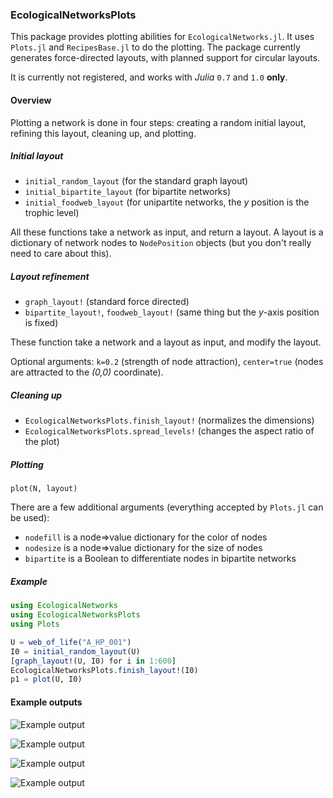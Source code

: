 ### EcologicalNetworksPlots

This package provides plotting abilities for `EcologicalNetworks.jl`. It uses
`Plots.jl` and `RecipesBase.jl` to do the plotting. The package currently
generates force-directed layouts, with planned support for circular layouts.

It is currently not registered, and works with *Julia* `0.7` and `1.0` **only**.

#### Overview

Plotting a network is done in four steps: creating a random initial layout,
refining this layout, cleaning up, and plotting.

##### Initial layout

- `initial_random_layout` (for the standard graph layout)
- `initial_bipartite_layout` (for bipartite networks)
- `initial_foodweb_layout` (for unipartite networks, the *y* position is the trophic level)

All these functions take a network as input, and return a layout. A layout is a
dictionary of network nodes to `NodePosition` objects (but you don't really need
to care about this).

##### Layout refinement

- `graph_layout!` (standard force directed)
- `bipartite_layout!`, `foodweb_layout!` (same thing but the *y*-axis position is fixed)

These function take a network and a layout as input, and modify the layout.

Optional arguments: `k=0.2` (strength of node attraction), `center=true` (nodes
are attracted to the *(0,0)* coordinate).

##### Cleaning up

- `EcologicalNetworksPlots.finish_layout!` (normalizes the dimensions)
- `EcologicalNetworksPlots.spread_levels!` (changes the aspect ratio of the plot)

##### Plotting

`plot(N, layout)`

There are a few additional arguments (everything accepted by `Plots.jl` can be used):

- `nodefill` is a node=>value dictionary for the color of nodes
- `nodesize` is a node=>value dictionary for the size of nodes
- `bipartite` is a Boolean to differentiate nodes in bipartite networks

##### Example

``` julia
using EcologicalNetworks
using EcologicalNetworksPlots
using Plots

U = web_of_life("A_HP_001")
I0 = initial_random_layout(U)
[graph_layout!(U, I0) for i in 1:600]
EcologicalNetworksPlots.finish_layout!(I0)
p1 = plot(U, I0)
```

#### Example outputs

![Example output](https://raw.githubusercontent.com/PoisotLab/EcologicalNetworksPlots.jl/master/gallery/overlays.png)

![Example output](https://raw.githubusercontent.com/PoisotLab/EcologicalNetworksPlots.jl/master/gallery/annotate.png)

![Example output](https://raw.githubusercontent.com/PoisotLab/EcologicalNetworksPlots.jl/master/gallery/foodweb_graph.png)

![Example output](https://raw.githubusercontent.com/PoisotLab/EcologicalNetworksPlots.jl/master/gallery/graph_modular_bipartite.png)

